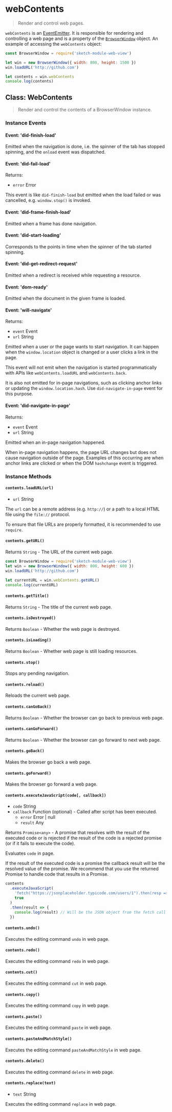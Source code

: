 # webContents

> Render and control web pages.

`webContents` is an [EventEmitter](https://nodejs.org/api/events.html#events_class_eventemitter). It is responsible for rendering and controlling a web page and is a property of the [`BrowserWindow`](browser-window.md) object. An example of accessing the `webContents` object:

```javascript
const BrowserWindow = require('sketch-module-web-view')

let win = new BrowserWindow({ width: 800, height: 1500 })
win.loadURL('http://github.com')

let contents = win.webContents
console.log(contents)
```

## Class: WebContents

> Render and control the contents of a BrowserWindow instance.

### Instance Events

#### Event: 'did-finish-load'

Emitted when the navigation is done, i.e. the spinner of the tab has stopped spinning, and the `onload` event was dispatched.

#### Event: 'did-fail-load'

Returns:

- `error` Error

This event is like `did-finish-load` but emitted when the load failed or was cancelled, e.g. `window.stop()` is invoked.

#### Event: 'did-frame-finish-load'

Emitted when a frame has done navigation.

#### Event: 'did-start-loading'

Corresponds to the points in time when the spinner of the tab started spinning.

#### Event: 'did-get-redirect-request'

Emitted when a redirect is received while requesting a resource.

#### Event: 'dom-ready'

Emitted when the document in the given frame is loaded.

#### Event: 'will-navigate'

Returns:

- `event` Event
- `url` String

Emitted when a user or the page wants to start navigation. It can happen when the `window.location` object is changed or a user clicks a link in the page.

This event will not emit when the navigation is started programmatically with APIs like `webContents.loadURL` and `webContents.back`.

It is also not emitted for in-page navigations, such as clicking anchor links or updating the `window.location.hash`. Use `did-navigate-in-page` event for this purpose.

#### Event: 'did-navigate-in-page'

Returns:

- `event` Event
- `url` String

Emitted when an in-page navigation happened.

When in-page navigation happens, the page URL changes but does not cause navigation outside of the page. Examples of this occurring are when anchor links are clicked or when the DOM `hashchange` event is triggered.

### Instance Methods

#### `contents.loadURL(url)`

- `url` String

The `url` can be a remote address (e.g. `http://`) or a path to a local HTML file using the `file://` protocol.

To ensure that file URLs are properly formatted, it is recommended to use `require`.

#### `contents.getURL()`

Returns `String` - The URL of the current web page.

```javascript
const BrowserWindow = require('sketch-module-web-view')
let win = new BrowserWindow({ width: 800, height: 600 })
win.loadURL('http://github.com')

let currentURL = win.webContents.getURL()
console.log(currentURL)
```

#### `contents.getTitle()`

Returns `String` - The title of the current web page.

#### `contents.isDestroyed()`

Returns `Boolean` - Whether the web page is destroyed.

#### `contents.isLoading()`

Returns `Boolean` - Whether web page is still loading resources.

#### `contents.stop()`

Stops any pending navigation.

#### `contents.reload()`

Reloads the current web page.

#### `contents.canGoBack()`

Returns `Boolean` - Whether the browser can go back to previous web page.

#### `contents.canGoForward()`

Returns `Boolean` - Whether the browser can go forward to next web page.

#### `contents.goBack()`

Makes the browser go back a web page.

#### `contents.goForward()`

Makes the browser go forward a web page.

#### `contents.executeJavaScript(code[, callback])`

- `code` String
- `callback` Function (optional) - Called after script has been executed.
  - `error` Error | null
  - `result` Any

Returns `Promise<any>` - A promise that resolves with the result of the executed code or is rejected if the result of the code is a rejected promise (or if it fails to execute the code).

Evaluates `code` in page.

If the result of the executed code is a promise the callback result will be the resolved value of the promise. We recommend that you use the returned Promise to handle code that results in a Promise.

```js
contents
  .executeJavaScript(
    'fetch("https://jsonplaceholder.typicode.com/users/1").then(resp => resp.json())',
    true
  )
  .then(result => {
    console.log(result) // Will be the JSON object from the fetch call
  })
```

#### `contents.undo()`

Executes the editing command `undo` in web page.

#### `contents.redo()`

Executes the editing command `redo` in web page.

#### `contents.cut()`

Executes the editing command `cut` in web page.

#### `contents.copy()`

Executes the editing command `copy` in web page.

#### `contents.paste()`

Executes the editing command `paste` in web page.

#### `contents.pasteAndMatchStyle()`

Executes the editing command `pasteAndMatchStyle` in web page.

#### `contents.delete()`

Executes the editing command `delete` in web page.

#### `contents.replace(text)`

- `text` String

Executes the editing command `replace` in web page.

<!--
#### `contents.showDefinitionForSelection()` _macOS_

Shows pop-up dictionary that searches the selected word on the page. -->
